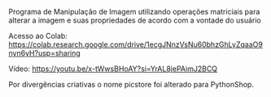 Programa de Manipulação de Imagem utilizando operações matriciais para alterar a imagem e suas propriedades de acordo com a vontade do usuário

Acesso ao Colab:
https://colab.research.google.com/drive/1ecgJNnzVsNu60bhzGhLyZqaaO9nyn6yH?usp=sharing

Vídeo:
https://youtu.be/x-tWwsBHoAY?si=YrAL8jePAimJ2BCQ 

Por divergências criativas o nome picstore foi alterado para PythonShop.

